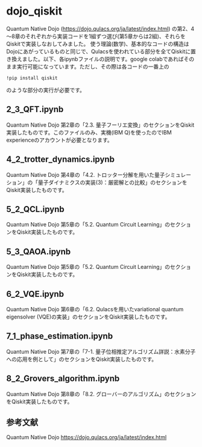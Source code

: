 # dojo_qiskit
Quantum Native Dojo (https://dojo.qulacs.org/ja/latest/index.html) の第2、4～8章のそれぞれから実装コードを1組ずつ選び(第5章からは2組)、それらをQiskitで実装しなおしてみました。
使う理論(数学)、基本的なコードの構造はDojoにあがっているものと同じで、Qulacsを使われている部分を全てQiskitに置き換えました。以下、各ipynbファイルの説明です。google colabであればそのまま実行可能になっています。ただし、その際は各コードの一番上の
```
!pip install qiskit
```
のような部分の実行が必要です。

## 2_3_QFT.ipynb
Quantum Native Dojo 第2章の「2.3. 量子フーリエ変換」のセクションをQiskit実装したものです。このファイルのみ、実機(IBM Q)を使ったのでIBM experienceのアカウントが必要となります。

## 4_2_trotter_dynamics.ipynb
Quantum Native Dojo 第4章の「4.2. トロッター分解を用いた量子シミュレーション」の「量子ダイナミクスの実装(3)：厳密解との比較」のセクションをQiskit実装したものです。

## 5_2_QCL.ipynb
Quantum Native Dojo 第5章の「5.2. Quantum Circuit Learning」のセクションをQiskit実装したものです。

## 5_3_QAOA.ipynb
Quantum Native Dojo 第5章の「5.2. Quantum Circuit Learning」のセクションをQiskit実装したものです。

## 6_2_VQE.ipynb
Quantum Native Dojo 第6章の「6.2. Qulacsを用いたvariational quantum eigensolver (VQE)の実装」のセクションをQiskit実装したものです。

## 7_1_phase_estimation.ipynb
Quantum Native Dojo 第7章の「7-1. 量子位相推定アルゴリズム詳説：水素分子への応用を例として」のセクションをQiskit実装したものです。

## 8_2_Grovers_algorithm.ipynb
Quantum Native Dojo 第8章の「8.2. グローバーのアルゴリズム」のセクションをQiskit実装したものです。

## 参考文献
Quantum Native Dojo 
https://dojo.qulacs.org/ja/latest/index.html

